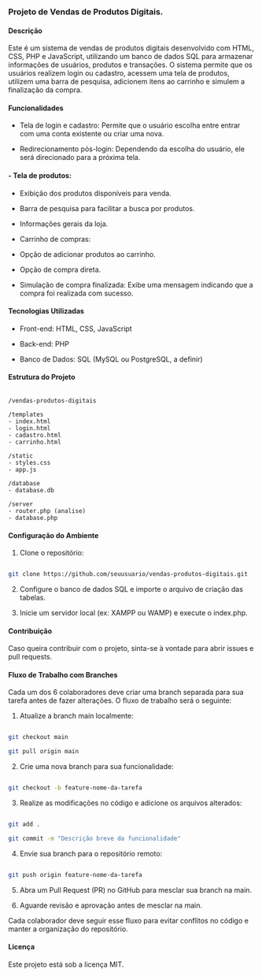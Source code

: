 ### Projeto de Vendas de Produtos Digitais.

#### Descrição

Este é um sistema de vendas de produtos digitais desenvolvido com HTML, CSS, PHP e JavaScript, utilizando um banco de dados SQL para armazenar informações de usuários, produtos e transações. O sistema permite que os usuários realizem login ou cadastro, acessem uma tela de produtos, utilizem uma barra de pesquisa, adicionem itens ao carrinho e simulem a finalização da compra.

#### Funcionalidades

- Tela de login e cadastro: Permite que o usuário escolha entre entrar com uma conta existente ou criar uma nova.

- Redirecionamento pós-login: Dependendo da escolha do usuário, ele será direcionado para a próxima tela.

#### - Tela de produtos:

- Exibição dos produtos disponíveis para venda.

- Barra de pesquisa para facilitar a busca por produtos.

- Informações gerais da loja.

- Carrinho de compras:

- Opção de adicionar produtos ao carrinho.

- Opção de compra direta.

- Simulação de compra finalizada: Exibe uma mensagem indicando que a compra foi realizada com sucesso.

#### Tecnologias Utilizadas

- Front-end: HTML, CSS, JavaScript

- Back-end: PHP

- Banco de Dados: SQL (MySQL ou PostgreSQL, a definir)

#### Estrutura do Projeto

```

/vendas-produtos-digitais

/templates
- index.html
- login.html
- cadastro.html
- carrinho.html

/static
- styles.css
- app.js

/database
- database.db

/server
- router.php (analise)
- database.php

```

#### Configuração do Ambiente

1. Clone o repositório:

```sh

git clone https://github.com/seuusuario/vendas-produtos-digitais.git

```

2. Configure o banco de dados SQL e importe o arquivo de criação das tabelas.

3. Inicie um servidor local (ex: XAMPP ou WAMP) e execute o index.php.

#### Contribuição

Caso queira contribuir com o projeto, sinta-se à vontade para abrir issues e pull requests.

#### Fluxo de Trabalho com Branches

Cada um dos 6 colaboradores deve criar uma branch separada para sua tarefa antes de fazer alterações. O fluxo de trabalho será o seguinte:

1. Atualize a branch main localmente:

```sh

git checkout main

git pull origin main

```

2. Crie uma nova branch para sua funcionalidade:

```sh

git checkout -b feature-nome-da-tarefa

```

3. Realize as modificações no código e adicione os arquivos alterados:

```sh

git add .

git commit -m "Descrição breve da funcionalidade"

```

4. Envie sua branch para o repositório remoto:

```sh

git push origin feature-nome-da-tarefa

```

5. Abra um Pull Request (PR) no GitHub para mesclar sua branch na main.

6. Aguarde revisão e aprovação antes de mesclar na main.

Cada colaborador deve seguir esse fluxo para evitar conflitos no código e manter a organização do repositório.

#### Licença

Este projeto está sob a licença MIT.


